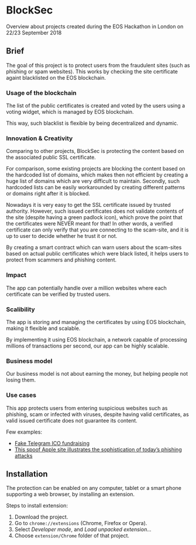 # BlockSec

Overview about projects created during the EOS Hackathon in London on 22/23 September 2018

## Brief

The goal of this project is to protect users from the fraudulent sites (such as phishing or spam websites). This works by checking the site certificate againt blacklisted on the EOS blockchain.

### Usage of the blockchain

The list of the public certificates is created and voted by the users using a voting widget, which is managed by EOS blockchain.

This way, such blacklist is flexible by being decentralized and dynamic.

### Innovation & Creativity

Comparing to other projects, BlockSec is protecting the content based on the associated public SSL certificate.

For comparison, some existing projects are blocking the content based on the hardcoded list of domains, which makes then not efficient by creating a huge list of domains which are very difficult to maintain. Secondly, such hardcoded lists can be easily workarounded by creating different patterns or domains right after it is blocked.

Nowadays it is very easy to get the SSL certificate issued by trusted authority. However, such issued certificates does not validate contents of the site (despite having a green padlock icon), which prove the point that the certificates were NEVER meant for that! In other words, a verified certificate can only verify that you are connecting to the scam-site, and it is up to user to decide whether he trust it or not.

By creating a smart contract which can warn users about the scam-sites based on actual public certificates which were black listed, it helps users to protect from scammers and phishing content.

### Impact

The app can potentially handle over a million websites where each certificate can be verified by trusted users. 

### Scalibility

The app is storing and managing the certificates by using EOS blockchain, making it flexible and scalable.

By implementing it using EOS blockchain, a network capable of processing millions of transactions per second, our app can be highly scalable.

### Business model

Our business model is not about earning the money, but helping people not losing them.

### Use cases

This app protects users from entering suspicious websites such as phishing, scam or infected with viruses, despite having valid certificates, as valid issued certificate does not guarantee its content.

Few examples:

- [Fake Telegram ICO fundraising](https://ico-telegram.org/#features)
- [This spoof Apple site illustrates the sophistication of today’s phishing attacks](https://9to5mac.com/2017/04/20/how-to-spot-a-phishing-attempt-fake-apple-site/)

## Installation

The protection can be enabled on any computer, tablet or a smart phone supporting a web browser, by installing an extension.

Steps to install extension:
1. Download the project.
2. Go to `chrome://extensions` (Chrome, Firefox or Opera).
3. Select _Developer mode_, and _Load unpacked extension..._
4. Choose `extension/Chrome` folder of that project.